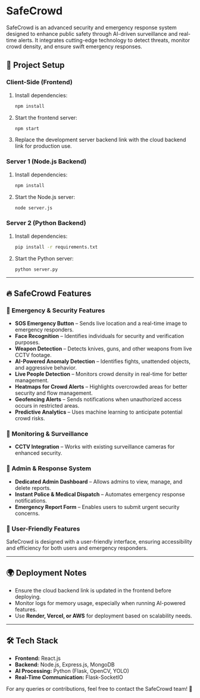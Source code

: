 # SafeCrowd

SafeCrowd is an advanced security and emergency response system designed to enhance public safety through AI-driven surveillance and real-time alerts. It integrates cutting-edge technology to detect threats, monitor crowd density, and ensure swift emergency responses.

## 🚀 Project Setup

### Client-Side (Frontend)
1. Install dependencies:
   ```bash
   npm install
   ```
2. Start the frontend server:
   ```bash
   npm start
   ```
3. Replace the development server backend link with the cloud backend link for production use.

### Server 1 (Node.js Backend)
1. Install dependencies:
   ```bash
   npm install
   ```
2. Start the Node.js server:
   ```bash
   node server.js
   ```

### Server 2 (Python Backend)
1. Install dependencies:
   ```bash
   pip install -r requirements.txt
   ```
2. Start the Python server:
   ```bash
   python server.py
   ```

---

## 🔥 SafeCrowd Features

### 🚨 Emergency & Security Features
- **SOS Emergency Button** – Sends live location and a real-time image to emergency responders.
- **Face Recognition** – Identifies individuals for security and verification purposes.
- **Weapon Detection** – Detects knives, guns, and other weapons from live CCTV footage.
- **AI-Powered Anomaly Detection** – Identifies fights, unattended objects, and aggressive behavior.
- **Live People Detection** – Monitors crowd density in real-time for better management.
- **Heatmaps for Crowd Alerts** – Highlights overcrowded areas for better security and flow management.
- **Geofencing Alerts** – Sends notifications when unauthorized access occurs in restricted areas.
- **Predictive Analytics** – Uses machine learning to anticipate potential crowd risks.

### 📡 Monitoring & Surveillance
- **CCTV Integration** – Works with existing surveillance cameras for enhanced security.

### 👮 Admin & Response System
- **Dedicated Admin Dashboard** – Allows admins to view, manage, and delete reports.
- **Instant Police & Medical Dispatch** – Automates emergency response notifications.
- **Emergency Report Form** – Enables users to submit urgent security concerns.

### 📱 User-Friendly Features
SafeCrowd is designed with a user-friendly interface, ensuring accessibility and efficiency for both users and emergency responders.

---

## 🌍 Deployment Notes
- Ensure the cloud backend link is updated in the frontend before deploying.
- Monitor logs for memory usage, especially when running AI-powered features.
- Use **Render, Vercel, or AWS** for deployment based on scalability needs.

---

## 🛠 Tech Stack
- **Frontend:** React.js
- **Backend:** Node.js, Express.js, MongoDB
- **AI Processing:** Python (Flask, OpenCV, YOLO)
- **Real-Time Communication:** Flask-SocketIO

For any queries or contributions, feel free to contact the SafeCrowd team! 🚀

